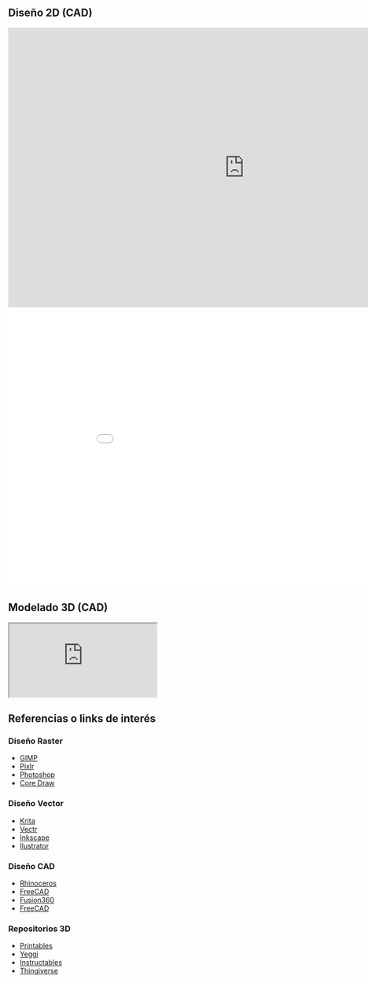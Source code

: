 ## Diseño 2D (CAD)

<iframe src="https://docs.google.com/presentation/d/e/2PACX-1vTnrVOPvgsYT0ADzUSC81botOUc47LhUz-gLwBjso54QvfczLNnceZYxIkFBaWy840JjGiP3Iz-wMYt/embed?start=false&loop=false&delayms=3000" frameborder="0" width="960" height="569" allowfullscreen="true" mozallowfullscreen="true" webkitallowfullscreen="true"></iframe>

<iframe src="[https://docs.google.com/presentation/d/e/2PACX-1vRyRhXfNCAduO8Q47WdpjQ_QBo04VT5AH94GLpbbeqHVm-0bRnwSVbD-Ef1o_ngWrW3-90P_rcJ1LXC/](https://docs.google.com/presentation/d/e/2PACX-1vTnrVOPvgsYT0ADzUSC81botOUc47LhUz-gLwBjso54QvfczLNnceZYxIkFBaWy840JjGiP3Iz-wMYt/)embed?start=false&loop=false&delayms=3000" frameborder="0" width="960" height="569" allowfullscreen="true" mozallowfullscreen="true" webkitallowfullscreen="true"></iframe> 

## Modelado 3D (CAD)

<iframe src="https://docs.google.com/presentation/d/e/2PACX-1vTDKbiH7EHhKyCZLiGJ7Q8Mtru5_HtT5db2v8su9aPgeg740lS3xAbQOlVsHgyOA2mjkYcvC7GIE7YM/pub?start=false&loop=false&delayms=3000"></iframe>

## Referencias o links de interés

### Diseño Raster

* [GIMP](https://www.gimp.org/)
* [Pixlr](https://pixlr.com/es/)
* [Photoshop](https://www.adobe.com/es/products/photoshop.html)
* [Core Draw](https://www.coreldraw.com/la/)

### Diseño Vector

* [Krita](https://krita.org/en/)
* [Vectr](https://vectr.com/)
* [Inkscape](https://inkscape.org/es/)
* [Ilustrator](https://www.adobe.com/es/products/illustrator.html?promoid=RYGDN24L&mv=other)


### Diseño CAD

* [Rhinoceros](https://www.rhino3d.com/es/)
* [FreeCAD](https://www.freecadweb.org/)
* [Fusion360](https://www.autodesk.es/products/fusion-360/overview?term=1-YEAR&tab=subscription)
* [FreeCAD](https://www.freecadweb.org/)

### Repositorios 3D

* [Printables](https://www.printables.com/)
* [Yeggi](https://www.yeggi.com/)
* [Instructables](https://www.instructables.com/)
* [Thingiverse](https://www.thingiverse.com/)

